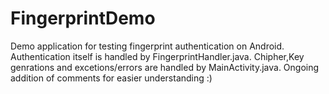 # FingerprintDemo
Demo application for testing fingerprint authentication on Android.
Authentication itself is handled by FingerprintHandler.java.
Chipher,Key genrations and excetions/errors are handled by MainActivity.java.
Ongoing addition of comments for easier understanding :)
